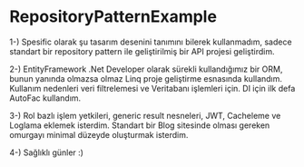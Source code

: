# RepositoryPatternExample


1-) Spesific olarak şu tasarım desenini tanımını bilerek kullanmadım, sadece standart bir repository pattern ile geliştirilmiş bir API projesi geliştirdim.

2-) EntityFramework .Net Developer olarak sürekli kullandığımız bir ORM, bunun yanında olmazsa olmaz Linq proje geliştirme esnasında kullandım.
    Kullanım nedenleri veri filtrelemesi ve Veritabanı işlemleri için. 
    DI için ilk defa AutoFac kullandım.
    
3-) Rol bazlı işlem yetkileri, generic result nesneleri, JWT, Cacheleme ve Loglama eklemek isterdim. Standart bir Blog sitesinde olması gereken omurgayı minimal
    düzeyde oluşturmak isterdim.
    
4-) Sağlıklı günler :)


